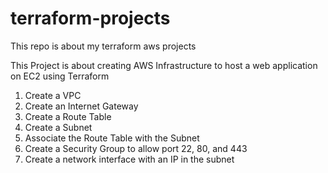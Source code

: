 # terraform-projects
This repo is about my terraform aws projects


This Project is about creating AWS Infrastructure to host a web application on EC2 using Terraform

1. Create a VPC
2. Create an Internet Gateway
3. Create a Route Table
4. Create a Subnet
5. Associate the Route Table with the Subnet
6. Create a Security Group to allow port 22, 80, and 443
7. Create a network interface with an IP in the subnet